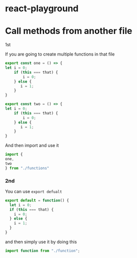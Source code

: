 # react-playground

# Call methods from another file
1st

If you are going to create multiple functions in that file

```javascript
export const one = () => {
let i = 0;
    if (this === that) {
        i = 0;
    } else {
       i = 1;
    }
}

export const two = () => {
let i = 0;
    if (this === that) {
        i = 0;
    } else {
       i = 1;
    }
}
```

And then import and use it

```javascript
import { 
one, 
two 
} from "./functions"
```

### 2nd

You can use `export defualt`

```javascript
export default = function() {
  let i = 0;
  if (this === that) {
    i = 0;
  } else {
    i = 1;
  }
}
```

and then simply use it by doing this

```javascript
import function from "./function";
```